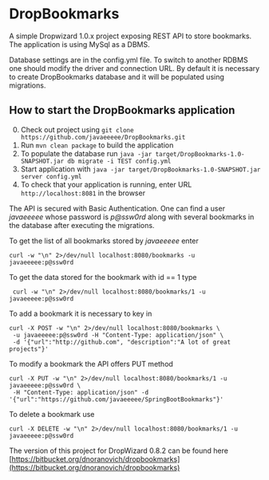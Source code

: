 # DropBookmarks

A simple Dropwizard 1.0.x project exposing REST API to store bookmarks. The 
application is using MySql as a DBMS.

Database settings are in the config.yml file. To switch to another RDBMS one 
should modify the driver and connection URL. By default it is necessary to create 
DropBookmarks database and it will be populated using migrations.

How to start the DropBookmarks application
---

0. Check out project using `git clone https://github.com/javaeeeee/DropBookmarks.git`
1. Run `mvn clean package` to build the application
2. To populate the database run `java -jar target/DropBookmarks-1.0-SNAPSHOT.jar db migrate -i TEST config.yml` 
3. Start application with `java -jar target/DropBookmarks-1.0-SNAPSHOT.jar server config.yml`
4. To check that your application is running, enter URL `http://localhost:8081` in the browser 

The API is secured with Basic Authentication. One can find a user *javaeeeee*
whose password is *p@ssw0rd* along with several bookmarks in the database after 
executing the migrations.

To get the list of all bookmarks stored by *javaeeeee* enter

~~~~
curl -w "\n" 2>/dev/null localhost:8080/bookmarks -u javaeeeee:p@ssw0rd
~~~~

To get the data stored for the bookmark with id == 1 type

~~~~
 curl -w "\n" 2>/dev/null localhost:8080/bookmarks/1 -u javaeeeee:p@ssw0rd
~~~~

To add a bookmark it is necessary to key in 

~~~~
curl -X POST -w "\n" 2>/dev/null localhost:8080/bookmarks \
 -u javaeeeee:p@ssw0rd -H "Content-Type: application/json" \
 -d '{"url":"http://github.com", "description":"A lot of great projects"}'
~~~~

To modify a bookmark the API offers PUT method

~~~~
curl -X PUT -w "\n" 2>/dev/null localhost:8080/bookmarks/1 -u javaeeeee:p@ssw0rd \
 -H "Content-Type: application/json" -d '{"url":"https://github.com/javaeeeee/SpringBootBookmarks"}'
~~~~

To delete a bookmark use 

~~~~
curl -X DELETE -w "\n" 2>/dev/null localhost:8080/bookmarks/1 -u javaeeeee:p@ssw0rd
~~~~


The version of this project for DropWizard 0.8.2 can be found here 
[https://bitbucket.org/dnoranovich/dropbookmarks](https://bitbucket.org/dnoranovich/dropbookmarks)